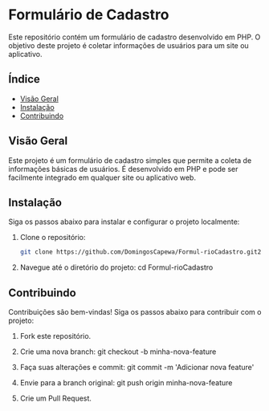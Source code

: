 # Formulário de Cadastro

Este repositório contém um formulário de cadastro desenvolvido em PHP. O objetivo deste projeto é coletar informações de usuários para um site ou aplicativo.

## Índice

- [Visão Geral](#visão-geral)
- [Instalação](#instalação)
- [Contribuindo](#contribuindo)

## Visão Geral

Este projeto é um formulário de cadastro simples que permite a coleta de informações básicas de usuários. É desenvolvido em PHP e pode ser facilmente integrado em qualquer site ou aplicativo web.

## Instalação

Siga os passos abaixo para instalar e configurar o projeto localmente:

1. Clone o repositório:
   ```sh
   git clone https://github.com/DomingosCapewa/Formul-rioCadastro.git2. 
2. Navegue até o diretório do projeto: cd Formul-rioCadastro

## Contribuindo

Contribuições são bem-vindas! Siga os passos abaixo para contribuir com o projeto:

1. Fork este repositório.

2. Crie uma nova branch: git checkout -b minha-nova-feature

3. Faça suas alterações e commit: git commit -m 'Adicionar nova feature'

4. Envie para a branch original: git push origin minha-nova-feature

5. Crie um Pull Request.
